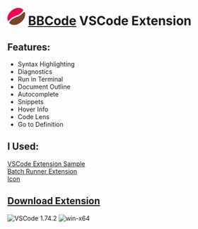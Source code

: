# <img src=./icons/extension.png height=40> [BBCode](https://github.com/BBpezsgo/Interpreter) VSCode Extension

## Features:

- Syntax Highlighting
- Diagnostics
- Run in Terminal
- Document Outline
- Autocomplete
- Snippets
- Hover Info
- Code Lens
- Go to Definition

## I Used:
[VSCode Extension Sample](https://github.com/microsoft/vscode-extension-samples/tree/main/lsp-sample)<br>
[Batch Runner Extension](https://github.com/nils-soderman/vscode-batch-runner)<br>
[Icon](https://www.iconexperience.com/o_collection/icons/?icon=coffee_bean)


## [Download Extension](https://onedrive.live.com/download?cid=6AEB0DA011C539BF&resid=6AEB0DA011C539BF%2153988&authkey=ACPWTGklQbU9cNQ)
![VSCode 1.74.2](https://img.shields.io/badge/VSCode-1.74.2-0078d7.svg?logo=visual-studio-code&logoColor=white)
![win-x64](https://img.shields.io/badge/win-x64-0078D6?logo=windows&logoColor=white)

